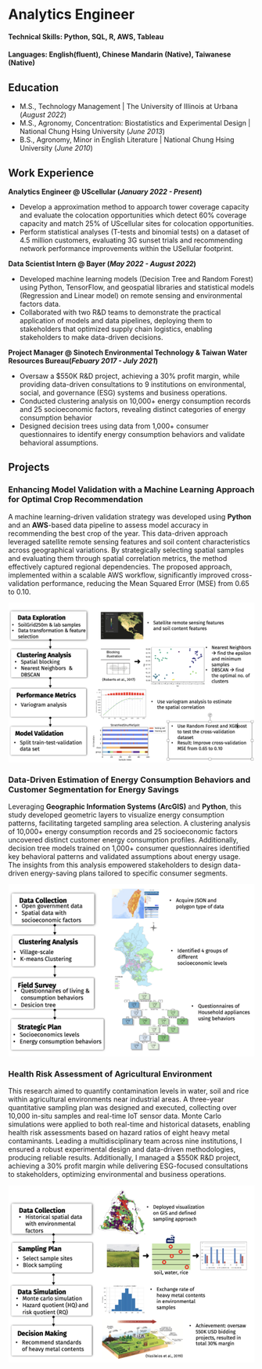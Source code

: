 # Analytics Engineer

#### Technical Skills: Python, SQL, R, AWS, Tableau
#### Languages: English(fluent), Chinese Mandarin (Native), Taiwanese (Native)


## Education
- M.S., Technology Management | The University of Illinois at Urbana (_August 2022_)		       		
- M.S., Agronomy, Concentration: Biostatistics and Experimental Design	| National Chung Hsing University (_June 2013_)	 			        		
- B.S., Agronomy, Minor in English Literature | National Chung Hsing University (_June 2010_)

## Work Experience
**Analytics Engineer @ UScellular (_January 2022 - Present_)**
- Develop a approximation method to appoarch tower coverage capacity and evaluate the colocation opportunities which detect 60% coverage capacity and match 25% of UScellular sites for colocation opportunities.
- Perform statistical analyses (T-tests and binomial tests) on a dataset of 4.5 million customers, evaluating 3G sunset trials and recommending network performance improvements within the USellular footprint.

**Data Scientist Intern @ Bayer (_May 2022 - August 2022_)**
- Developed machine learning models (Decision Tree and Random Forest) using Python, TensorFlow, and geospatial libraries and statistical models (Regression and Linear model) on remote sensing and environmental factors data.
- Collaborated with two R&D teams to demonstrate the practical application of models and data pipelines, deploying them to stakeholders that optimized supply chain logistics, enabling stakeholders to make data-driven decisions.

**Project Manager @ Sinotech Environmental Technology & Taiwan Water Resources Bureau(_Febuary 2017 - July 2021_)**
- Oversaw a $550K R&D project, achieving a 30% profit margin, while providing data-driven consultations to 9 institutions on environmental, social, and governance (ESG) systems and business operations.
- Conducted clustering analysis on 10,000+ energy consumption records and 25 socioeconomic factors, revealing distinct categories of energy consumption behavior
- Designed decision trees using data from 1,000+ consumer questionnaires to identify energy consumption behaviors and validate behavioral assumptions.

## Projects
### Enhancing Model Validation with a Machine Learning Approach for Optimal Crop Recommendation

A machine learning-driven validation strategy was developed using **Python** and an **AWS**-based data pipeline to assess model accuracy in recommending the best crop of the year. This data-driven approach leveraged satellite remote sensing features and soil content characteristics across geographical variations. By strategically selecting spatial samples and evaluating them through spatial correlation metrics, the method effectively captured regional dependencies. The proposed approach, implemented within a scalable AWS workflow, significantly improved cross-validation performance, reducing the Mean Squared Error (MSE) from 0.65 to 0.10.

![Enhancing Model Validation Study](assets/img/Model_Validation.png)

### Data-Driven Estimation of Energy Consumption Behaviors and Customer Segmentation for Energy Savings

Leveraging **Geographic Information Systems (ArcGIS)** and **Python**, this study developed geometric layers to visualize energy consumption patterns, facilitating targeted sampling area selection. A clustering analysis of 10,000+ energy consumption records and 25 socioeconomic factors uncovered distinct customer energy consumption profiles. Additionally, decision tree models trained on 1,000+ consumer questionnaires identified key behavioral patterns and validated assumptions about energy usage. The insights from this analysis empowered stakeholders to design data-driven energy-saving plans tailored to specific consumer segments.

![Methodology](/assets/img/Energy_Consumption.png)

### Health Risk Assessment of Agricultural Environment

This research aimed to quantify contamination levels in water, soil and rice within agricultural environments near industrial areas. A three-year quantitative sampling plan was designed and executed, collecting over 10,000 in-situ samples and real-time IoT sensor data. Monte Carlo simulations were applied to both real-time and historical datasets, enabling health risk assessments based on hazard ratios of eight heavy metal contaminants. Leading a multidisciplinary team across nine institutions, I ensured a robust experimental design and data-driven methodologies, producing reliable results. Additionally, I managed a $550K R&D project, achieving a 30% profit margin while delivering ESG-focused consultations to stakeholders, optimizing environmental and business operations.

![Methodology](/assets/img/Health_Risk_Assessment.png)
